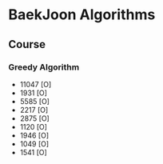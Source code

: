 # BaekJoon Algorithms

## Course

### Greedy Algorithm

-   11047 [O]
-   1931 [O]
-   5585 [O]
-   2217 [O]
-   2875 [O]
-   1120 [O]
-   1946 [O]
-   1049 [O]
-   1541 [O]